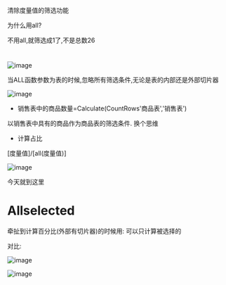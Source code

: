 清除度量值的筛选功能

为什么用all?

不用all,就筛选成1了,不是总数26

# 

![image](https://user-images.githubusercontent.com/117897416/236496946-e2f634b1-e1b8-4cff-8ec7-fa8bb2f158d5.png)

当ALL函数参数为表的时候,忽略所有筛选条件,无论是表的内部还是外部切片器

![image](https://user-images.githubusercontent.com/117897416/236487937-4ce2c98e-cf31-464f-9968-6bbc64a75b1b.png)


- 销售表中的商品数量=Calculate(CountRows'商品表','销售表')

以销售表中具有的商品作为商品表的筛选条件. 换个思维

- 计算占比

[度量值]/[all(度量值)]

![image](https://user-images.githubusercontent.com/117897416/236850767-6d552adc-4658-4c54-9274-5d180894e589.png)

今天就到这里

# Allselected

牵扯到计算百分比(外部有切片器)的时候用: 可以只计算被选择的

对比: 

![image](https://user-images.githubusercontent.com/117897416/237046500-69d495b4-e382-4e49-ba6c-a702995c0409.png)

![image](https://user-images.githubusercontent.com/117897416/237046849-b1494a33-7502-400b-8039-92ffd3cb0827.png)


